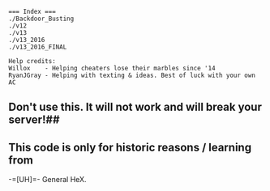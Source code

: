 ```
=== Index ===
./Backdoor_Busting
./v12
./v13
./v13_2016
./v13_2016_FINAL

Help credits:
Willox    - Helping cheaters lose their marbles since '14
RyanJGray - Helping with texting & ideas. Best of luck with your own AC
```

## Don't use this. It will not work and will break your server!##
## This code is only for historic reasons / learning from ##

-=[UH]=- General HeX.

